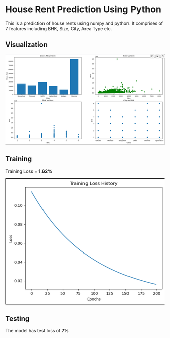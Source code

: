 # House Rent Prediction Using Python
This is a prediction of house rents using numpy and python. It comprises of 7 features including BHK, Size, City, Area Type etc.

## Visualization
![Alt text](Visualization.png)

## Training
Training Loss = **1.62%**

![Alt text](TrainingLoss.png)

## Testing
The model has test loss of **7%**